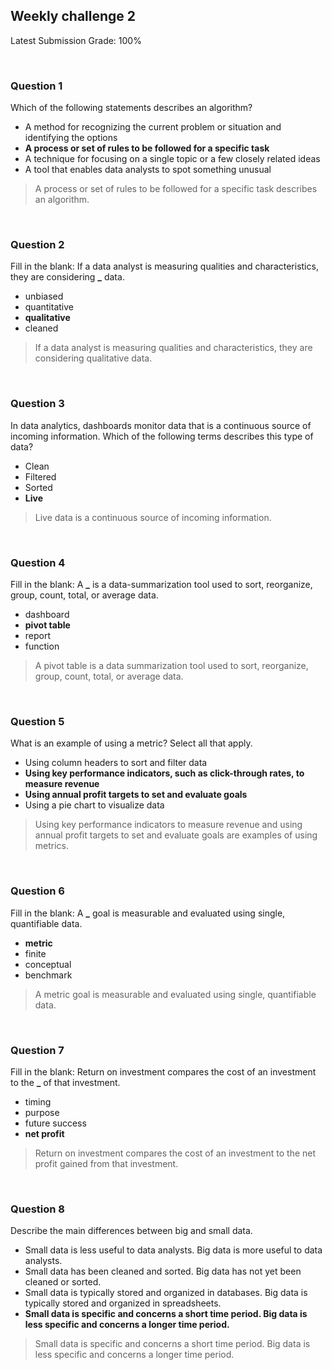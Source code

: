 ## Weekly challenge 2

Latest Submission Grade: 100%

&nbsp;

### Question 1

Which of the following statements describes an algorithm?

- A method for recognizing the current problem or situation and identifying the options
- **A process or set of rules to be followed for a specific task**
- A technique for focusing on a single topic or a few closely related ideas
- A tool that enables data analysts to spot something unusual

> A process or set of rules to be followed for a specific task describes an algorithm.

&nbsp;

### Question 2

Fill in the blank: If a data analyst is measuring qualities and characteristics, they are considering **\_** data.

- unbiased
- quantitative
- **qualitative**
- cleaned

> If a data analyst is measuring qualities and characteristics, they are considering qualitative data.

&nbsp;

### Question 3

In data analytics, dashboards monitor data that is a continuous source of incoming information. Which of the following terms describes this type of data?

- Clean
- Filtered
- Sorted
- **Live**

> Live data is a continuous source of incoming information.

&nbsp;

### Question 4

Fill in the blank: A **\_** is a data-summarization tool used to sort, reorganize, group, count, total, or average data.

- dashboard
- **pivot table**
- report
- function

> A pivot table is a data summarization tool used to sort, reorganize, group, count, total, or average data.

&nbsp;

### Question 5

What is an example of using a metric? Select all that apply.

- Using column headers to sort and filter data
- **Using key performance indicators, such as click-through rates, to measure revenue**
- **Using annual profit targets to set and evaluate goals**
- Using a pie chart to visualize data

> Using key performance indicators to measure revenue and using annual profit targets to set and evaluate goals are examples of using metrics.

&nbsp;

### Question 6

Fill in the blank: A **\_** goal is measurable and evaluated using single, quantifiable data.

- **metric**
- finite
- conceptual
- benchmark

> A metric goal is measurable and evaluated using single, quantifiable data.

&nbsp;

### Question 7

Fill in the blank: Return on investment compares the cost of an investment to the **\_** of that investment.

- timing
- purpose
- future success
- **net profit**

> Return on investment compares the cost of an investment to the net profit gained from that investment.

&nbsp;

### Question 8

Describe the main differences between big and small data.

- Small data is less useful to data analysts. Big data is more useful to data analysts.
- Small data has been cleaned and sorted. Big data has not yet been cleaned or sorted.
- Small data is typically stored and organized in databases. Big data is typically stored and organized in spreadsheets.
- **Small data is specific and concerns a short time period. Big data is less specific and concerns a longer time period.**

> Small data is specific and concerns a short time period. Big data is less specific and concerns a longer time period.

